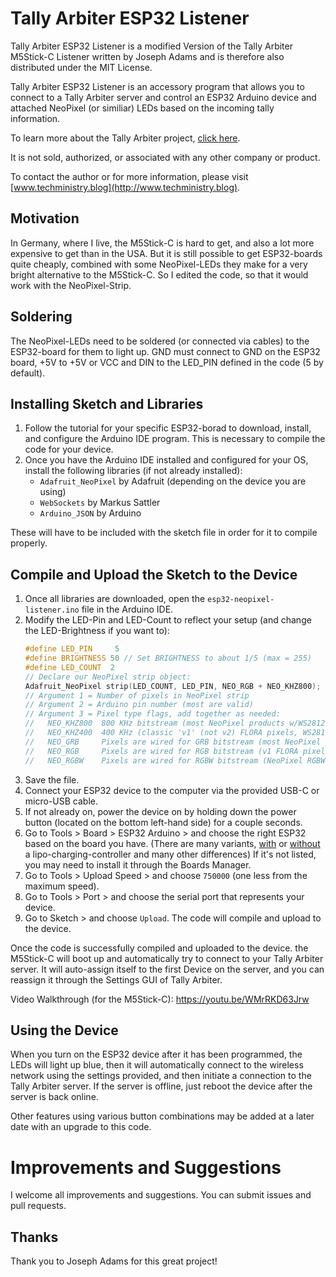 # Tally Arbiter ESP32 Listener
Tally Arbiter ESP32 Listener is a modified Version of the Tally Arbiter M5Stick-C Listener written  by Joseph Adams and is therefore also distributed under the MIT License.

Tally Arbiter ESP32 Listener is an accessory program that allows you to connect to a Tally Arbiter server and control an ESP32 Arduino device and attached NeoPixel (or similiar) LEDs based on the incoming tally information.

To learn more about the Tally Arbiter project, [click here](http://github.com/josephdadams/tallyarbiter).

It is not sold, authorized, or associated with any other company or product.

To contact the author or for more information, please visit [www.techministry.blog](http://www.techministry.blog).

## Motivation
In Germany, where I live, the M5Stick-C is hard to get, and also a lot more expensive to get than in the USA. But it is still possible to get ESP32-boards quite cheaply, combined with some NeoPixel-LEDs they make for a very bright alternative to the M5Stick-C. So I edited the code, so that it would work with the NeoPixel-Strip.

## Soldering 
The NeoPixel-LEDs need to be soldered (or connected via cables) to the ESP32-board for them to light up. GND must connect to GND on the ESP32 board, +5V to +5V or VCC and DIN to the LED_PIN defined in the code (5 by default).

<!-- (Insert an image of an example pinout and connections) -->

## Installing Sketch and Libraries
1. Follow the tutorial for your specific ESP32-borad to download, install, and configure the Arduino IDE program. This is necessary to compile the code for your device.
1. Once you have the Arduino IDE installed and configured for your OS, install the following libraries (if not already installed):
	* `Adafruit_NeoPixel` by Adafruit (depending on the device you are using)
	* `WebSockets` by Markus Sattler
	* `Arduino_JSON` by Arduino

These will have to be included with the sketch file in order for it to compile properly.
## Compile and Upload the Sketch to the Device
1. Once all libraries are downloaded, open the `esp32-neopixel-listener.ino` file in the Arduino IDE.
1. Modify the LED-Pin and LED-Count to reflect your setup (and change the LED-Brightness if you want to):
	```c++
	#define LED_PIN     5
	#define BRIGHTNESS 50 // Set BRIGHTNESS to about 1/5 (max = 255)
	#define LED_COUNT  2
	// Declare our NeoPixel strip object:
	Adafruit_NeoPixel strip(LED_COUNT, LED_PIN, NEO_RGB + NEO_KHZ800);
	// Argument 1 = Number of pixels in NeoPixel strip
	// Argument 2 = Arduino pin number (most are valid)
	// Argument 3 = Pixel type flags, add together as needed:
	//   NEO_KHZ800  800 KHz bitstream (most NeoPixel products w/WS2812 LEDs)
	//   NEO_KHZ400  400 KHz (classic 'v1' (not v2) FLORA pixels, WS2811 drivers)
	//   NEO_GRB     Pixels are wired for GRB bitstream (most NeoPixel products)
	//   NEO_RGB     Pixels are wired for RGB bitstream (v1 FLORA pixels, not v2)
	//   NEO_RGBW    Pixels are wired for RGBW bitstream (NeoPixel RGBW products)
	```	
3. Save the file.
4. Connect your ESP32 device to the computer via the provided USB-C or micro-USB cable.
5. If not already on, power the device on by holding down the power button (located on the bottom left-hand side) for a couple seconds.
6. Go to Tools > Board > ESP32 Arduino > and choose the right ESP32 based on the board you have. (There are many variants, [with](https://www.dfrobot.com/product-1590.html) or [without](https://www.ebay.de/itm/234033021888) a lipo-charging-controller and many other differences) If it's not listed, you may need to install it through the Boards Manager.
7. Go to Tools > Upload Speed > and choose `750000` (one less from the maximum speed).
8. Go to Tools > Port > and choose the serial port that represents your device.
9. Go to Sketch > and choose `Upload`. The code will compile and upload to the device.

Once the code is successfully compiled and uploaded to the device. the M5Stick-C will boot up and automatically try to connect to your Tally Arbiter server. It will auto-assign itself to the first Device on the server, and you can reassign it through the Settings GUI of Tally Arbiter.

Video Walkthrough (for the M5Stick-C): https://youtu.be/WMrRKD63Jrw

## Using the Device
When you turn on the ESP32 device after it has been programmed, the LEDs will light up blue, then it will automatically connect to the wireless network using the settings provided, and then initiate a connection to the Tally Arbiter server. If the server is offline, just reboot the device after the server is back online.

Other features using various button combinations may be added at a later date with an upgrade to this code.

# Improvements and Suggestions
I welcome all improvements and suggestions. You can submit issues and pull requests.

## Thanks
Thank you to Joseph Adams for this great project!